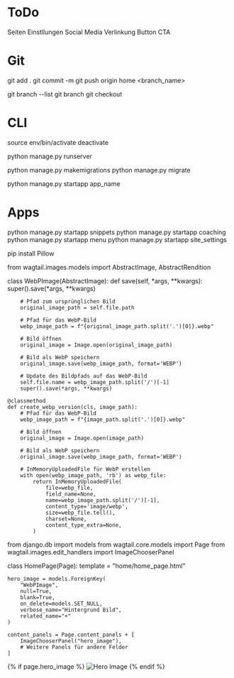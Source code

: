 # ToDo

Seiten Einstllungen
    Social Media Verlinkung
    Button CTA

# Git
git add .
git commit -m <Commit>
git push origin home <branch_name>

git branch --list
git branch <Name>
git checkout <Name>

# CLI

source env/bin/activate
deactivate

python manage.py runserver

python manage.py makemigrations
python manage.py migrate

python manage.py startapp app_name

# Apps

python manage.py startapp snippets
python manage.py startapp coaching
python manage.py startapp menu
python manage.py startapp site_settings









pip install Pillow


from wagtail.images.models import AbstractImage, AbstractRendition

class WebPImage(AbstractImage):
    def save(self, *args, **kwargs):
        super().save(*args, **kwargs)

        # Pfad zum ursprünglichen Bild
        original_image_path = self.file.path

        # Pfad für das WebP-Bild
        webp_image_path = f"{original_image_path.split('.')[0]}.webp"

        # Bild öffnen
        original_image = Image.open(original_image_path)

        # Bild als WebP speichern
        original_image.save(webp_image_path, format='WEBP')

        # Update des Bildpfads auf das WebP-Bild
        self.file.name = webp_image_path.split('/')[-1]
        super().save(*args, **kwargs)

    @classmethod
    def create_webp_version(cls, image_path):
        # Pfad für das WebP-Bild
        webp_image_path = f"{image_path.split('.')[0]}.webp"

        # Bild öffnen
        original_image = Image.open(image_path)

        # Bild als WebP speichern
        original_image.save(webp_image_path, format='WEBP')

        # InMemoryUploadedFile für WebP erstellen
        with open(webp_image_path, 'rb') as webp_file:
            return InMemoryUploadedFile(
                file=webp_file,
                field_name=None,
                name=webp_image_path.split('/')[-1],
                content_type='image/webp',
                size=webp_file.tell(),
                charset=None,
                content_type_extra=None,
            )
















from django.db import models
from wagtail.core.models import Page
from wagtail.images.edit_handlers import ImageChooserPanel

class HomePage(Page):
    template = "home/home_page.html"

    hero_image = models.ForeignKey(
        "WebPImage",
        null=True,
        blank=True,
        on_delete=models.SET_NULL,
        verbose_name="Hintergrund Bild",
        related_name="+"
    )

    content_panels = Page.content_panels + [
        ImageChooserPanel("hero_image"),
        # Weitere Panels für andere Felder
    ]


{% if page.hero_image %}
    <img src="{{ page.hero_image.url }}" alt="Hero Image">
{% endif %}

